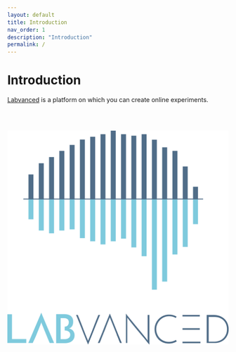 ```yaml
---
layout: default
title: Introduction
nav_order: 1
description: "Introduction"
permalink: /
---
```


# **Introduction**

[Labvanced](https://www.labvanced.com/) is a platform on which you can create online experiments.

<br/><br/>

![](assets/images/labvanced.png)

